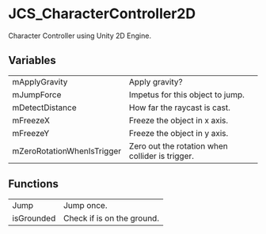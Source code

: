 # JCS_CharacterController2D

Character Controller using Unity 2D Engine.


## Variables

<table>
  <tr>
    <td>mApplyGravity</td>
    <td>Apply gravity?</td>
  </tr>
  <tr>
    <td>mJumpForce</td>
    <td>Impetus for this object to jump.</td>
  </tr>
  <tr>
    <td>mDetectDistance</td>
    <td>How far the raycast is cast.</td>
  </tr>
  <tr>
    <td>mFreezeX</td>
    <td>Freeze the object in x axis.</td>
  </tr>
  <tr>
    <td>mFreezeY</td>
    <td>Freeze the object in y axis.</td>
  </tr>
  <tr>
    <td>mZeroRotationWhenIsTrigger</td>
    <td>Zero out the rotation when collider is trigger.</td>
  </tr>
</table>


## Functions

<table>
  <tr>
    <td>Jump</td>
    <td>Jump once.</td>
  </tr>
  <tr>
    <td>isGrounded</td>
    <td>Check if is on the ground.</td>
  </tr>
</table>
